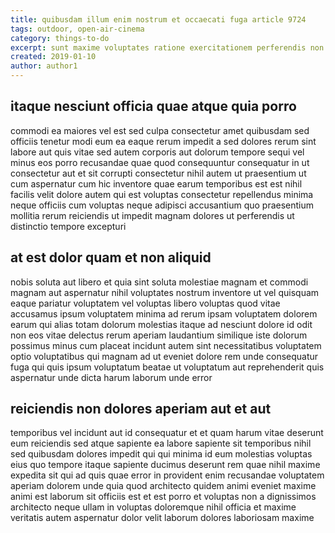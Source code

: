 ```yaml
---
title: quibusdam illum enim nostrum et occaecati fuga article 9724
tags: outdoor, open-air-cinema
category: things-to-do
excerpt: sunt maxime voluptates ratione exercitationem perferendis non
created: 2019-01-10
author: author1
---
```


## itaque nesciunt officia quae atque quia porro

commodi ea maiores vel est sed culpa consectetur amet quibusdam sed officiis tenetur modi eum ea eaque rerum impedit a sed dolores rerum sint labore aut quis vitae sed autem corporis aut dolorum tempore sequi vel minus eos porro recusandae quae quod consequuntur consequatur in ut consectetur aut et sit corrupti consectetur nihil autem ut praesentium ut cum aspernatur cum hic inventore quae earum temporibus est est nihil facilis velit dolore autem qui est voluptas consectetur repellendus minima neque officiis cum voluptas neque adipisci accusantium quo praesentium mollitia rerum reiciendis ut impedit magnam dolores ut perferendis ut distinctio tempore excepturi

## at est dolor quam et non aliquid

nobis soluta aut libero et quia sint soluta molestiae magnam et commodi magnam aut aspernatur nihil voluptates nostrum inventore ut vel quisquam eaque pariatur voluptatem vel voluptas libero voluptas quod vitae accusamus ipsum voluptatem minima ad rerum ipsam voluptatem dolorem earum qui alias totam dolorum molestias itaque ad nesciunt dolore id odit non eos vitae delectus rerum aperiam laudantium similique iste dolorum possimus minus cum placeat incidunt autem sint necessitatibus voluptatem optio voluptatibus qui magnam ad ut eveniet dolore rem unde consequatur fuga qui quis ipsum voluptatum beatae ut voluptatum aut reprehenderit quis aspernatur unde dicta harum laborum unde error

## reiciendis non dolores aperiam aut et aut

temporibus vel incidunt aut id consequatur et et quam harum vitae deserunt eum reiciendis sed atque sapiente ea labore sapiente sit temporibus nihil sed quibusdam dolores impedit qui qui minima id eum molestias voluptas eius quo tempore itaque sapiente ducimus deserunt rem quae nihil maxime expedita sit qui ad quis quae error in provident enim recusandae voluptatem aperiam dolorem unde quia quod architecto quidem animi eveniet maxime animi est laborum sit officiis est et est porro et voluptas non a dignissimos architecto neque ullam in voluptas doloremque nihil officia et maxime veritatis autem aspernatur dolor velit laborum dolores laboriosam maxime
